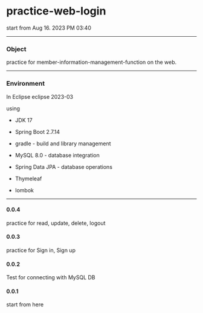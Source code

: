 # practice-web-login
  start from Aug 16. 2023 PM 03:40

****
### Object

practice for member-information-management-function on the web.

****
### Environment
  In Eclipse eclipse 2023-03

  using 

  
- JDK 17

  
- Spring Boot 2.7.14


- gradle - build and library management


- MySQL 8.0 - database integration


- Spring Data JPA - database operations

  
- Thymeleaf


- lombok



****

#### 0.0.4

practice for read, update, delete, logout


#### 0.0.3

practice for Sign in, Sign up


#### 0.0.2

Test for connecting with MySQL DB


#### 0.0.1

start from here
